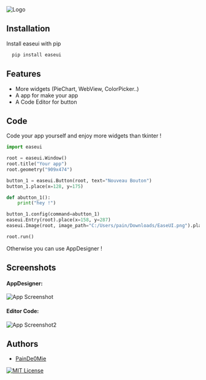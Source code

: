 ![Logo](https://i.imgur.com/2eEdAkC.png)

## Installation

Install easeui with pip

```bash
  pip install easeui
```
## Features

- More widgets (PieChart, WebView, ColorPicker..)
- A app for make your app
- A Code Editor for button

## Code

Code your app yourself and enjoy more widgets than tkinter !

```python
import easeui

root = easeui.Window()
root.title("Your app")
root.geometry("909x474")

button_1 = easeui.Button(root, text="Nouveau Bouton")
button_1.place(x=128, y=175)

def abutton_1():
    print("hey !")

button_1.config(command=abutton_1)
easeui.Entry(root).place(x=158, y=287)
easeui.Image(root, image_path="C:/Users/pain/Downloads/EaseUI.png").place(x=456, y=24)

root.run()
```

Otherwise you can use AppDesigner !

## Screenshots

#### AppDesigner:

![App Screenshot](https://i.imgur.com/Um9APRH.png)

#### Editor Code:

![App Screenshot2](https://i.imgur.com/ZjV4owx.png)

## Authors

- [PainDe0Mie](https://www.github.com/PainDe0Mie)
           
[![MIT License](https://img.shields.io/badge/License-MIT-green.svg)](https://choosealicense.com/licenses/mit/)
